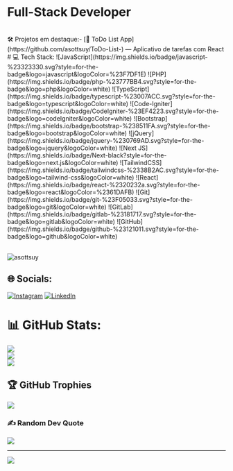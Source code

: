 <h1>Full-Stack Developer</h1>
<br> 🛠️ Projetos em destaque:- [📱 ToDo List App](https://github.com/asottsuy/ToDo-List-) — Aplicativo de tarefas com React<br>
# 💻 Tech Stack:
![JavaScript](https://img.shields.io/badge/javascript-%23323330.svg?style=for-the-badge&logo=javascript&logoColor=%23F7DF1E) ![PHP](https://img.shields.io/badge/php-%23777BB4.svg?style=for-the-badge&logo=php&logoColor=white) ![TypeScript](https://img.shields.io/badge/typescript-%23007ACC.svg?style=for-the-badge&logo=typescript&logoColor=white) ![Code-Igniter](https://img.shields.io/badge/CodeIgniter-%23EF4223.svg?style=for-the-badge&logo=codeIgniter&logoColor=white) ![Bootstrap](https://img.shields.io/badge/bootstrap-%238511FA.svg?style=for-the-badge&logo=bootstrap&logoColor=white) ![jQuery](https://img.shields.io/badge/jquery-%230769AD.svg?style=for-the-badge&logo=jquery&logoColor=white) ![Next JS](https://img.shields.io/badge/Next-black?style=for-the-badge&logo=next.js&logoColor=white) ![TailwindCSS](https://img.shields.io/badge/tailwindcss-%2338B2AC.svg?style=for-the-badge&logo=tailwind-css&logoColor=white) ![React](https://img.shields.io/badge/react-%2320232a.svg?style=for-the-badge&logo=react&logoColor=%2361DAFB) ![Git](https://img.shields.io/badge/git-%23F05033.svg?style=for-the-badge&logo=git&logoColor=white) ![GitLab](https://img.shields.io/badge/gitlab-%23181717.svg?style=for-the-badge&logo=gitlab&logoColor=white) ![GitHub](https://img.shields.io/badge/github-%23121011.svg?style=for-the-badge&logo=github&logoColor=white)

<br>![asottsuy](https://github-readme-stats.vercel.app/api?username=asottsuy&show_icons=true&theme=radical)<br>


## 🌐 Socials:
[![Instagram](https://img.shields.io/badge/Instagram-%23E4405F.svg?logo=Instagram&logoColor=white)](https://instagram.com/_ttsuy) [![LinkedIn](https://img.shields.io/badge/LinkedIn-%230077B5.svg?logo=linkedin&logoColor=white)](https://linkedin.com/in/FelipeTatsuyaAso) 


# 📊 GitHub Stats:
![](https://github-readme-stats.vercel.app/api?username=asottsuy&theme=dark&hide_border=false&include_all_commits=false&count_private=false)<br/>
![](https://nirzak-streak-stats.vercel.app/?user=asottsuy&theme=dark&hide_border=false)<br/>
![](https://github-readme-stats.vercel.app/api/top-langs/?username=asottsuy&theme=dark&hide_border=false&include_all_commits=false&count_private=false&layout=compact)

## 🏆 GitHub Trophies
![](https://github-profile-trophy.vercel.app/?username=asottsuy&theme=tokyonight&no-frame=true&no-bg=false&margin-w=4)

### ✍️ Random Dev Quote
![](https://quotes-github-readme.vercel.app/api?type=horizontal&theme=tokyonight)

---
[![](https://visitcount.itsvg.in/api?id=asottsuy&icon=8&color=1)](https://visitcount.itsvg.in)

<!-- Proudly created with GPRM ( https://gprm.itsvg.in ) -->
